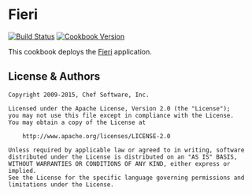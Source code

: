 # Fieri
[![Build Status](https://travis-ci.org/chef-cookbooks/fieri.svg?branch=master)](http://travis-ci.org/chef-cookbooks/fieri)
[![Cookbook Version](https://img.shields.io/cookbook/v/fieri.svg)](https://supermarket.chef.io/cookbooks/fieri)


This cookbook deploys the [Fieri](https://github.com/opscode/fieri) application.


License & Authors
-----------------

```text
Copyright 2009-2015, Chef Software, Inc.

Licensed under the Apache License, Version 2.0 (the "License");
you may not use this file except in compliance with the License.
You may obtain a copy of the License at

    http://www.apache.org/licenses/LICENSE-2.0

Unless required by applicable law or agreed to in writing, software
distributed under the License is distributed on an "AS IS" BASIS,
WITHOUT WARRANTIES OR CONDITIONS OF ANY KIND, either express or implied.
See the License for the specific language governing permissions and
limitations under the License.
```